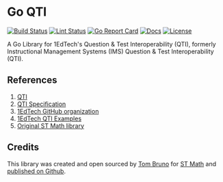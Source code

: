 # Go QTI

[![Build Status][build-status-svg]][build-status-url]
[![Lint Status][lint-status-svg]][lint-status-url]
[![Go Report Card][goreport-svg]][goreport-url]
[![Docs][docs-godoc-svg]][docs-godoc-url]
[![License][license-svg]][license-url]

A Go Library for 1EdTech's Question & Test Interoperability (QTI), formerly Instructional Management Systems (IMS) Question & Test Interoperability (QTI).

## References

1. [QTI](https://www.1edtech.org/standards/qti)
1. [QTI Specification](https://www.1edtech.org/standards/qti/index)
1. [1EdTech GitHub organization](https://github.com/1EdTech)
1. [1EdTech QTI Examples](https://github.com/1EdTech/qti-examples)
1. [Original ST Math library](https://pkg.go.dev/github.com/stmath/go-qti)

## Credits

This library was created and open sourced by [Tom Bruno](https://github.com/tebruno99) for [ST Math](https://github.com/stmath) and [published on Github](https://pkg.go.dev/github.com/stmath/go-qti).

 [build-status-svg]: https://github.com/grokify/go-qti/actions/workflows/ci.yaml/badge.svg?branch=main
 [build-status-url]: https://github.com/grokify/go-qti/actions/workflows/ci.yaml
 [lint-status-svg]: https://github.com/grokify/go-qti/actions/workflows/lint.yaml/badge.svg?branch=main
 [lint-status-url]: https://github.com/grokify/go-qti/actions/workflows/lint.yaml
 [goreport-svg]: https://goreportcard.com/badge/github.com/grokify/go-qti
 [goreport-url]: https://goreportcard.com/report/github.com/grokify/go-qti
 [docs-godoc-svg]: https://pkg.go.dev/badge/github.com/grokify/go-qti
 [docs-godoc-url]: https://pkg.go.dev/github.com/grokify/go-qti
 [license-svg]: https://img.shields.io/badge/license-MIT-blue.svg
 [license-url]: https://github.com/grokify/go-qti/blob/master/LICENSE
 [used-by-svg]: https://sourcegraph.com/github.com/grokify/go-qti/-/badge.svg
 [used-by-url]: https://sourcegraph.com/github.com/grokify/go-qti?badge